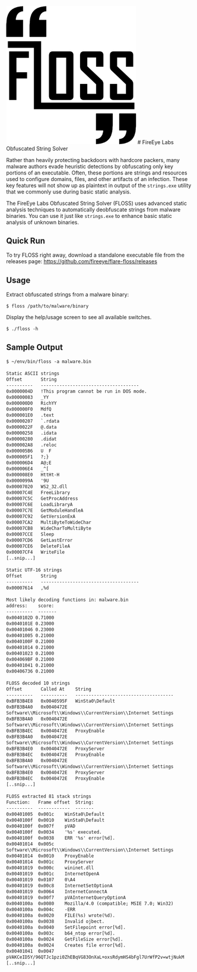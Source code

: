 <img src="resources/logo.png?raw=true " width="350"/>
# FireEye Labs Obfuscated String Solver

Rather than heavily protecting backdoors with hardcore packers, many
malware authors evade heuristic detections by obfuscating only key
portions of an executable. Often, these portions are strings and resources
used to configure domains, files, and other artifacts of an infection.
These key features will not show up as plaintext in output of the `strings.exe` utility
that we commonly use during basic static analysis.

The FireEye Labs Obfuscated String Solver (FLOSS) uses advanced
static analysis techniques to automatically deobfuscate strings from
malware binaries. You can use it just like `strings.exe` to enhance
basic static analysis of unknown binaries.


## Quick Run
To try FLOSS right away, download a standalone executable file from the releases page:
https://github.com/fireeye/flare-floss/releases


## Usage
Extract obfuscated strings from a malware binary:

    $ floss /path/to/malware/binary

Display the help/usage screen to see all available switches.

    $ ./floss -h


## Sample Output

```
$ ~/env/bin/floss -a malware.bin

Static ASCII strings
Offset       String
----------   -------------------------------------
0x0000004D   !This program cannot be run in DOS mode.
0x00000083   _YY
0x000000D0   RichYY
0x000000F0   MdfQ
0x000001E0   .text
0x00000207   `.rdata
0x0000022F   @.data
0x00000258   .idata
0x00000280   .didat
0x000002A8   .reloc
0x000005B6   U  F
0x000005F1   ?;}
0x000006D4   A@;E
0x000006E4   _^[
0x000008E0   HttHt-H
0x0000099A   '9U
0x00007020   WS2_32.dll
0x00007C4E   FreeLibrary
0x00007C5C   GetProcAddress
0x00007C6E   LoadLibraryA
0x00007C7E   GetModuleHandleA
0x00007C92   GetVersionExA
0x00007CA2   MultiByteToWideChar
0x00007CB8   WideCharToMultiByte
0x00007CCE   Sleep
0x00007CD6   GetLastError
0x00007CE6   DeleteFileA
0x00007CF4   WriteFile
[..snip...]

Static UTF-16 strings
Offset       String
----------   -------------------------------------
0x00007614   ,%d

Most likely decoding functions in: malware.bin
address:    score:
----------  -------
0x0040102D 0.71000
0x0040101E 0.23000
0x00401046 0.23000
0x00401005 0.21000
0x0040100F 0.21000
0x00401014 0.21000
0x00401023 0.21000
0x004069BF 0.21000
0x00401041 0.21000
0x00406736 0.21000

FLOSS decoded 10 strings
Offset       Called At    String
----------   ----------   -------------------------------------
0xBFB3B4E8   0x0040595F   WinSta0\Default
0xBFB3B4A0   0x0040472E   Software\\Microsoft\\Windows\\CurrentVersion\\Internet Settings
0xBFB3B4A0   0x0040472E   Software\\Microsoft\\Windows\\CurrentVersion\\Internet Settings
0xBFB3B4EC   0x0040472E   ProxyEnable
0xBFB3B4A0   0x0040472E   Software\\Microsoft\\Windows\\CurrentVersion\\Internet Settings
0xBFB3B4E0   0x0040472E   ProxyServer
0xBFB3B4EC   0x0040472E   ProxyEnable
0xBFB3B4A0   0x0040472E   Software\\Microsoft\\Windows\\CurrentVersion\\Internet Settings
0xBFB3B4E0   0x0040472E   ProxyServer
0xBFB3B4EC   0x0040472E   ProxyEnable
[..snip...]

FLOSS extracted 81 stack strings
Function:   Frame offset  String:
----------  ------------  -------
0x00401005  0x001c    WinSta0\Default
0x0040100f  0x0010    WinSta0\Default
0x0040100f  0x007f    pVAD
0x0040100f  0x0034    '%s' executed.
0x0040100f  0x0038    ERR '%s' error[%d].
0x00401014  0x005c    Software\\Microsoft\\Windows\\CurrentVersion\\Internet Settings
0x00401014  0x0010    ProxyEnable
0x00401014  0x001c    ProxyServer
0x00401019  0x000c    wininet.dll
0x00401019  0x001c    InternetOpenA
0x00401019  0x0107    0\A4
0x00401019  0x00c8    InternetSetOptionA
0x00401019  0x0064    InternetConnectA
0x00401019  0x00f7    pVAInternetQueryOptionA
0x0040100a  0x0080    Mozilla/4.0 (compatible; MSIE 7.0; Win32)
0x0040100a  0x004c    -ERR
0x0040100a  0x0020    FILE(%s) wrote(%d).
0x0040100a  0x0038    Invalid ojbect.
0x0040100a  0x0040    SetFilepoint error[%d].
0x0040100a  0x003c    b64_ntop error[%d].
0x0040100a  0x0024    GetFileSize error[%d].
0x0040100a  0x0024    Creates file error[%d].
0x00401041  0x0047    pVAKCeID5Y/96QTJc1pzi0ZhEBqVG83OnXaL+oxsRdymHS4bFgl7UrWfP2v=wtjNukM
[..snip...]
```
